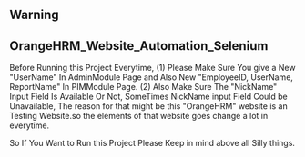 ## Warning

## OrangeHRM_Website_Automation_Selenium

Before Running this Project Everytime, 
(1) Please Make Sure You give a New "UserName" In AdminModule Page and Also New "EmployeeID, UserName, ReportName" In PIMModule Page.
(2) Also Make Sure The "NickName" Input Field Is Available Or Not, SomeTimes NickName input Field Could be Unavailable, The reason for that might be this "OrangeHRM" website is an Testing Website.so the elements of that website goes change a lot in everytime.

So If You Want to Run this Project Please Keep in mind above all Silly things.
